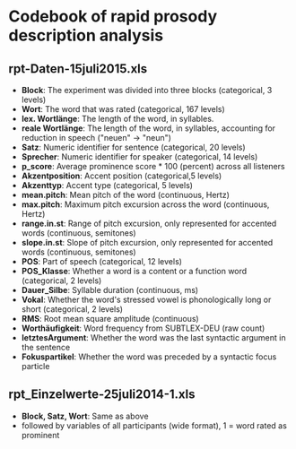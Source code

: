 Codebook of rapid prosody description analysis
=============

## rpt-Daten-15juli2015.xls
-	**Block**: The experiment was divided into three blocks (categorical, 3 levels)
-	**Wort**: The word that was rated (categorical, 167 levels)
-	**lex. Wortlänge**: The length of the word, in syllables.
-	**reale Wortlänge**: The length of the word, in syllables, accounting for reduction in speech ("neuen" -> "neun")
-	**Satz**: Numeric identifier for sentence (categorical, 20 levels)
-	**Sprecher**: Numeric identifier for speaker (categorical, 14 levels)
-	**p_score**: Average prominence score * 100 (percent) across all listeners
-	**Akzentposition**: Accent position (categorical,5  levels)
-	**Akzenttyp**: Accent type (categorical, 5 levels)
-	**mean.pitch**: Mean pitch of the word (continuous, Hertz)
-	**max.pitch**: Maximum pitch excursion across the word (continuous, Hertz)
-	**range.in.st**: Range of pitch excursion, only represented for accented words (continuous, semitones)
-	**slope.in.st**: Slope of pitch excursion, only represented for accented words (continuous, semitones)
-	**POS**: Part of speech (categorical, 12 levels)
-	**POS_Klasse**: Whether a word is a content or a function word (categorical, 2 levels)
-	**Dauer_Silbe**: Syllable duration (continuous, ms)
-	**Vokal**: Whether the word's stressed vowel is phonologically long or short (categorical, 2 levels)
-	**RMS**: Root mean square amplitude (continuous)
-	**Worthäufigkeit**: Word frequency from SUBTLEX-DEU (raw count)
-	**letztesArgument**: Whether the word was the last syntactic argument in the sentence
-	**Fokuspartikel**: Whether the word was preceded by a syntactic focus particle

## rpt_Einzelwerte-25juli2014-1.xls

-	**Block, Satz, Wort**: Same as above
-	followed by variables of all participants (wide format), 1 = word rated as prominent
